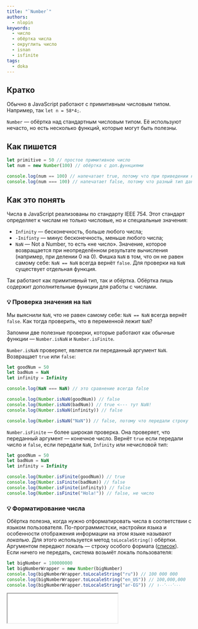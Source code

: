 ```yaml
---
title: "`Number`"
authors:
  - nlopin
keywords:
  - число
  - обёртка числа
  - округлить число
  - isnan
  - isfinite
tags:
  - doka
---
```


## Кратко

Обычно в JavaScript работают с примитивным числовым типом. Например, так `let n = 58*4;`.

`Number` — обёртка над стандартным числовым типом. Её используют нечасто, но есть несколько функций, которые могут быть полезны.

## Как пишется

```js
let primitive = 50 // простое примитивное число
let num = new Number(100) // обёртка с доп.функциями

console.log(num == 100) // напечатает true, потому что при приведении к числовому типу значения будут одинаковыми
console.log(num === 100) // напечатает false, потому что разный тип данных (обёртка vs примитив)
```

## Как это понять

Числа в JavaScript реализованы по стандарту IEEE 754. Этот стандарт определяет к числам не только числовые, но и специальные значения:

- `Infinity` — бесконечность, больше любого числа;
- `-Inifinty` — минус бесконечность, меньше любого числа;
- `NaN` — Not a Number, то есть «не число». Значение, которое возвращается при неопределённом результате вычисления (например, при делении 0 на 0). Фишка `NaN` в том, что он не равен самому себе: `NaN == NaN` всегда вернёт `false`. Для проверки на `NaN` существует отдельная функция.

Так работают как примитивный тип, так и обёртка. Обёртка лишь содержит дополнительные функции для работы с числами.

### 💡 Проверка значения на `NaN`

Мы выяснили `NaN`, что не равен самому себе: `NaN == NaN` всегда вернёт `false`. Как тогда проверить, что в переменной лежит `NaN`?

Запомни две полезные проверки, которые работают как обычные функции — `Number.isNaN` и `Number.isFinite`.

`Number.isNaN` проверяет, является ли переданный аргумент `NaN`. Возвращает `true` или `false`:

```js
let goodNum = 50
let badNum = NaN
let infinity = Infinity

console.log(NaN === NaN) // это сравнение всегда false

console.log(Number.isNaN(goodNum)) // false
console.log(Number.isNaN(badNum)) // true <--- тут NaN!
console.log(Number.isNaN(infinity)) // false

console.log(Number.isNaN("NaN")) // false, потому что передали строку
```

`Number.isFinite` — более широкая проверка. Она проверяет, что переданный аргумент — конечное число. Вернёт `true` если передали число и `false`, если передали `NaN`, `Infinity` или нечисловой тип:

```js
let goodNum = 50
let badNum = NaN
let infinity = Infinity

console.log(Number.isFinite(goodNum)) // true
console.log(Number.isFinite(badNum)) // false
console.log(Number.isFinite(infinity)) // false
console.log(Number.isFinite("Hola!")) // false, не число
```

### 💡 Форматирование числа

Обёртка полезна, когда нужно отформатировать числа в соответствии с языком пользователя. По-программистски, настройки языка и особенности отображения информации на этом языке называют _локалью_. Для этого используется метод `toLocaleString()` обёртки. Аргументом передают локаль — строку особого формата ([список](https://github.com/ladjs/i18n-locales)). Если ничего не передать, система возьмёт локаль пользователя:

```js
let bigNumber = 100000000
let bigNumberWrapper = new Number(bigNumber)
console.log(bigNumberWrapper.toLocaleString("ru")) // 100 000 000
console.log(bigNumberWrapper.toLocaleString("en_US")) // 100,000,000
console.log(bigNumberWrapper.toLocaleString("ar-EG")) // ١٠٠٬٠٠٠٬٠٠٠
```

<iframe title="Название — Number — Дока" src="demos/Lopinopulos-orxXgx/" height="80"></iframe>

